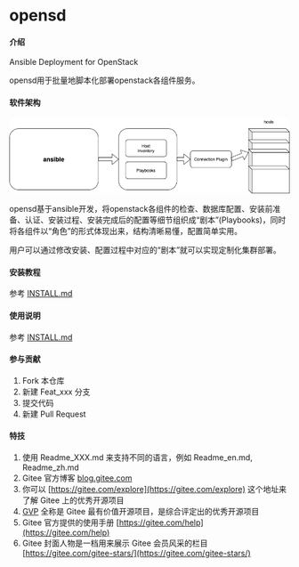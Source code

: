 # opensd

#### 介绍
Ansible Deployment for OpenStack

opensd用于批量地脚本化部署openstack各组件服务。

#### 软件架构
![architecture](architecture.png)

opensd基于ansible开发，将openstack各组件的检查、数据库配置、安装前准备、认证、安装过程、安装完成后的配置等细节组织成“剧本”(Playbooks)，同时将各组件以“角色”的形式体现出来，结构清晰易懂，配置简单实用。

用户可以通过修改安装、配置过程中对应的“剧本”就可以实现定制化集群部署。

#### 安装教程

参考 [INSTALL.md](INSTALL.md)

#### 使用说明

参考 [INSTALL.md](INSTALL.md)

#### 参与贡献

1.  Fork 本仓库
2.  新建 Feat_xxx 分支
3.  提交代码
4.  新建 Pull Request


#### 特技

1.  使用 Readme\_XXX.md 来支持不同的语言，例如 Readme\_en.md, Readme\_zh.md
2.  Gitee 官方博客 [blog.gitee.com](https://blog.gitee.com)
3.  你可以 [https://gitee.com/explore](https://gitee.com/explore) 这个地址来了解 Gitee 上的优秀开源项目
4.  [GVP](https://gitee.com/gvp) 全称是 Gitee 最有价值开源项目，是综合评定出的优秀开源项目
5.  Gitee 官方提供的使用手册 [https://gitee.com/help](https://gitee.com/help)
6.  Gitee 封面人物是一档用来展示 Gitee 会员风采的栏目 [https://gitee.com/gitee-stars/](https://gitee.com/gitee-stars/)
